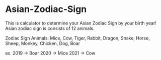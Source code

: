 # Asian-Zodiac-Sign
This is calculator to determine your Asian Zodiac Sign by your birth year! Asian zodiac sign is consists of 12 animals.

Zodiac Sign Animals:
Mice, Cow, Tiger, Rabbit, Dragon, Snake, Horse, Sheep, Monkey, Chicken, Dog, Boar

ex. 
2019 -> Boar
2020 -> Mice
2021 -> Cow
